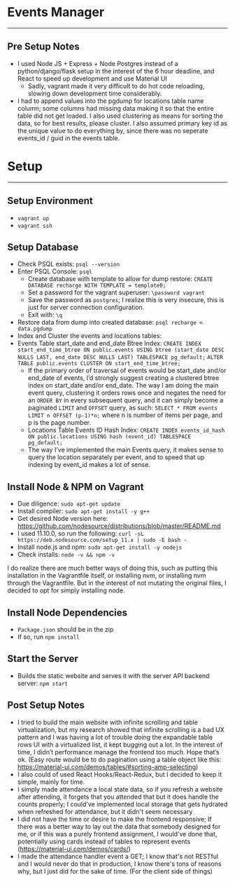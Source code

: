 # Events Manager

---

## Pre Setup Notes

- I used Node JS + Express + Node Postgres instead of a python/django/flask setup in the interest of the 6 hour deadline, and React to speed up development and use Material UI
  - Sadly, vagrant made it very difficult to do hot code reloading, slowing down development time considerably.
- I had to append values into the pgdump for locations table name column; some columns had missing data making it so that the entire table did not get loaded. I also used clustering as means for sorting the data, so  for best results, please cluster. I also assumed primary key id as the unique value to do everything by, since there was no seperate events_id / guid in the events table.

# Setup

---

## Setup Environment

- `vagrant up`
- `vagrant ssh`

## Setup Database

- Check PSQL exists: `psql --version`
- Enter PSQL Console: `psql`
  - Create database with template to allow for dump restore: `CREATE DATABASE recharge WITH TEMPLATE = template0;`
  - Set a password for the vagrant superuser: `\password vagrant`
  - Save the password as `postgres`; I realize this is very insecure, this is just for server connection configuration.
  - Exit with: `\q`
- Restore data from dump into created database: `psql recharge < data.pgdump`
- Index and Cluster the events and locations tables:
- Events Table start_date and end_date Btree Index: 
    `CREATE INDEX start_end_time_btree
        ON public.events USING btree
        (start_date DESC NULLS LAST, end_date DESC NULLS LAST)
        TABLESPACE pg_default;`
    `ALTER TABLE public.events
        CLUSTER ON start_end_time_btree;`
  - If the primary order of traversal of events would be start_date and/or end_date of events, I’d strongly suggest creating a clustered btree index on start_date and/or end_date. The way I am doing the main event query, clustering it orders rows once and negates the need for an `ORDER BY` in every subsequent query, and it can simply become a paginated `LIMIT` and `OFFSET` query, as such: `SELECT * FROM events LIMIT n OFFSET (p-1)*n;` where n is number of items per page, and p is the page number.
  - Locations Table Events ID Hash Index:
    `CREATE INDEX events_id_hash
        ON public.locations USING hash
        (event_id)
        TABLESPACE pg_default;`
  - The way I’ve implemented the main Events query, it makes sense to query the location separately per event, and to speed that up indexing by event_id makes a lot of sense.

## Install Node & NPM on Vagrant

- Due diligence: `sudo apt-get update`
- Install compiler: `sudo apt-get install -y g++`
- Get desired Node version here: https://github.com/nodesource/distributions/blob/master/README.md
- I used 11.10.0, so run the following: `curl -sL https://deb.nodesource.com/setup_11.x | sudo -E bash -`
- Install node.js and npm: `sudo apt-get install -y nodejs`
- Check installs: `node -v && npm -v`

I do realize there are much better ways of doing this, such as putting this installation in the Vagrantfile itself, or installing nvm, or installing nvm through the Vagrantfile. But in the interest of not mutating the original files, I decided to opt for simply installing node.

## Install Node Dependencies

- `Package.json` should be in the zip
- If so, run  `npm install`

## Start the Server

- Builds the static website and serves it with the server API backend server: `npm start`

## Post Setup Notes

- I tried to build the main website with infinite scrolling and table virtualization, but my research showed that infinite scrolling is a bad UX pattern and I was having a lot of trouble doing the expandable table rows UI with a virtualized list, it kept bugging out a lot. In the interest of time, I didn’t performance manage the frontend too much. Hope that’s ok. (Easy route would be to do pagination using a table object like this: https://material-ui.com/demos/tables/#sorting-amp-selecting)
- I also could of used React Hooks/React-Redux, but I decided to keep it simple, mainly for time.
- I simply made attendance a local state data, so if you refresh a website after attending, it forgets that you attended that but it does handle the counts properly; I could've implemented local storage that gets hydrated when refreshed for attendance, but it didn't seem necessary
- I did not have the time or desire to make the frontend responsive; If there was a better way to lay out the data that somebody designed for me, or if this was a purely frontend assignment, I would’ve done that, potentially using cards instead of tables to represent events (https://material-ui.com/demos/cards/)
- I made the attendance handler event a GET; I know that's not RESTful and I would never do that in production, I know there's tons of reasons why, but I just did for the sake of time. (For the client side of things)
